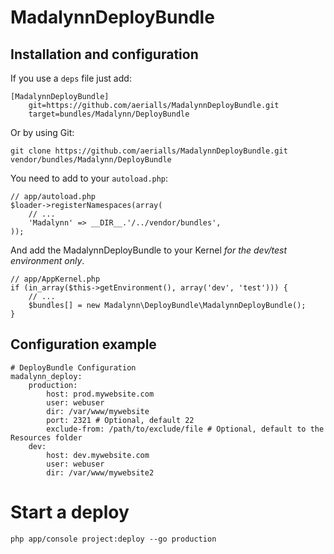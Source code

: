 # MadalynnDeployBundle

## Installation and configuration

If you use a `deps` file just add:

    [MadalynnDeployBundle]
        git=https://github.com/aerialls/MadalynnDeployBundle.git
        target=bundles/Madalynn/DeployBundle

Or by using Git:

    git clone https://github.com/aerialls/MadalynnDeployBundle.git vendor/bundles/Madalynn/DeployBundle

You need to add to your `autoload.php`:

    // app/autoload.php
    $loader->registerNamespaces(array(
        // ...
        'Madalynn' => __DIR__.'/../vendor/bundles',
    ));

And add the MadalynnDeployBundle to your Kernel *for the dev/test environment only*.

    // app/AppKernel.php
    if (in_array($this->getEnvironment(), array('dev', 'test'))) {
        // ...
        $bundles[] = new Madalynn\DeployBundle\MadalynnDeployBundle();
    }

## Configuration example

    # DeployBundle Configuration
    madalynn_deploy:
        production:
            host: prod.mywebsite.com
            user: webuser
            dir: /var/www/mywebsite
            port: 2321 # Optional, default 22
            exclude-from: /path/to/exclude/file # Optional, default to the Resources folder
        dev:
            host: dev.mywebsite.com
            user: webuser
            dir: /var/www/mywebsite2

# Start a deploy

    php app/console project:deploy --go production